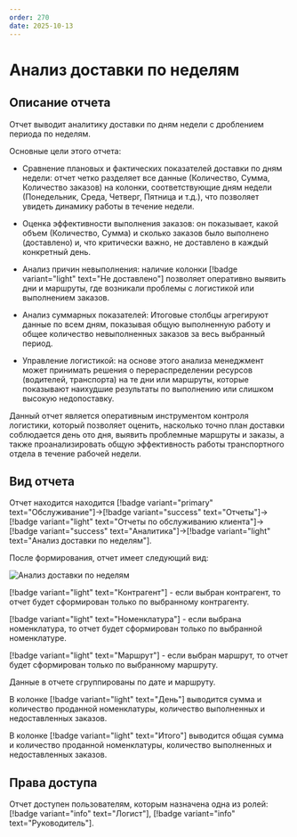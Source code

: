 ```yaml
---
order: 270
date: 2025-10-13
---
```

# Анализ доставки по неделям

## Описание отчета

Отчет выводит аналитику доставки по дням недели с дроблением периода по неделям.

Основные цели этого отчета:

- Сравнение плановых и фактических показателей доставки по дням недели: отчет четко разделяет все данные (Количество, Сумма, Количество заказов) на колонки, соответствующие дням недели (Понедельник, Среда, Четверг, Пятница и т.д.), 
что позволяет увидеть динамику работы в течение недели.

- Оценка эффективности выполнения заказов: он показывает, какой объем (Количество, Сумма) и сколько заказов было выполнено (доставлено) и, что критически важно, не доставлено в каждый конкретный день.

- Анализ причин невыполнения: наличие колонки [!badge variant="light" text="Не доставлено"] позволяет оперативно выявить дни и маршруты, где возникали проблемы с логистикой или выполнением заказов.

- Анализ суммарных показателей: Итоговые столбцы агрегируют данные по всем дням, показывая общую выполненную работу и общее количество невыполненных заказов за весь выбранный период.

- Управление логистикой: на основе этого анализа менеджмент может принимать решения о перераспределении ресурсов (водителей, транспорта) на те дни или маршруты, которые показывают наихудшие результаты по выполнению или слишком высокую недопоставку.

Данный отчет является оперативным инструментом контроля логистики, который позволяет оценить, насколько точно план доставки соблюдается день ото дня, выявить проблемные маршруты и заказы, а также проанализировать общую эффективность работы транспортного отдела в течение рабочей недели.

## Вид отчета

Отчет находится находится [!badge variant="primary" text="Обслуживание"]->[!badge variant="success" text="Отчеты"]->[!badge variant="light" text="Отчеты по обслуживанию клиента"]->[!badge variant="success" text="Аналитика"]->[!badge variant="light" text="Анализ доставки по неделям"].

После формирования, отчет имеет следующий вид:

![Анализ доставки по неделям](/images/Отчет_анализ_доставки_по_неделям.jpg)

[!badge variant="light" text="Контрагент"] - если выбран контрагент, то отчет будет сформирован только по выбранному контрагенту.

[!badge variant="light" text="Номенклатура"] - если выбрана номенклатура, то отчет будет сформирован только по выбранной номенклатуре.

[!badge variant="light" text="Маршрут"] - если выбран маршрут, то отчет будет сформирован только по выбранному маршруту.

Данные в отчете сгруппированы по дате и маршруту.

В колонке [!badge variant="light" text="День"] выводится сумма и количество проданной номенклатуры, количество выполненных и недоставленных заказов.

В колонке [!badge variant="light" text="Итого"] выводится общая сумма и количество проданной номенклатуры, количество выполненных и недоставленных заказов.

## Права доступа

Отчет доступен пользователям, которым назначена одна из ролей: [!badge variant="info" text="Логист"], [!badge variant="info" text="Руководитель"]. 


